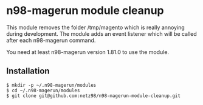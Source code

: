 # n98-magerun module cleanup

This module removes the folder /tmp/magento which is really annoying during development.
The module adds an event listener which will be called after each n98-magerun command.

You need at least n98-magerun version 1.81.0 to use the module.

## Installation

```
$ mkdir -p ~/.n98-magerun/modules
$ cd ~/.n98-magerun/modules
$ git clone git@github.com:netz98/n98-magerun-module-cleanup.git
```
